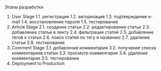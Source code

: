 Этапы разработки
1.	User Stage
1.1.	регистрация
1.2.	авторизация
1.3.	подтверждение e-mail
1.4.	восстановление пароля
1.5.	тестирование
2.	Article Stage
2.1. создание статьи
2.2. редактирование статьи
2.3. добавление статьи в ленту
2.4. фильтрация статей
2.5. добавление тегов к статье
2.6. поиск статей по тегу и названию
2.7. удаление статьи
2.8. тестирование
3.	Comment Stage
3.1. добавление комментария
3.2. получение списка комментариев статьи
3.3. просмотр комментария
3.4. удаление комментария
3.5. тестирование
4. Deployment to Production

